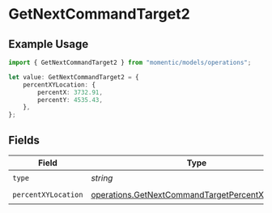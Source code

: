 # GetNextCommandTarget2

## Example Usage

```typescript
import { GetNextCommandTarget2 } from "momentic/models/operations";

let value: GetNextCommandTarget2 = {
    percentXYLocation: {
        percentX: 3732.91,
        percentY: 4535.43,
    },
};
```

## Fields

| Field                                                                                                                | Type                                                                                                                 | Required                                                                                                             | Description                                                                                                          |
| -------------------------------------------------------------------------------------------------------------------- | -------------------------------------------------------------------------------------------------------------------- | -------------------------------------------------------------------------------------------------------------------- | -------------------------------------------------------------------------------------------------------------------- |
| `type`                                                                                                               | *string*                                                                                                             | :heavy_check_mark:                                                                                                   | N/A                                                                                                                  |
| `percentXYLocation`                                                                                                  | [operations.GetNextCommandTargetPercentXYLocation](../../models/operations/getnextcommandtargetpercentxylocation.md) | :heavy_check_mark:                                                                                                   | N/A                                                                                                                  |